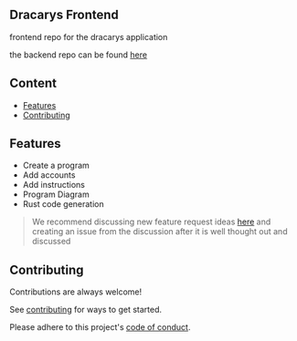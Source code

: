 ## Dracarys Frontend
frontend repo for the dracarys application

the backend repo can be found [here](https://github.com/menklab/dracarys-backend)

## Content

- [Features](#features)
- [Contributing](#contributing)

## <a id="features"></a> Features
- Create a program
- Add accounts
- Add instructions
- Program Diagram
- Rust code generation

> We recommend discussing new feature request ideas [here](https://github.com/menklab/dracarys-frontend/discussions/categories/ideas) and creating an issue from the discussion after it is well thought out and discussed

## <a id="contributing"></a> Contributing
Contributions are always welcome!

See [contributing](https://github.com/menklab/dracarys-frontend/blob/dev/CONTRIBUTING.md) for ways to get started.

Please adhere to this project's [code of conduct](https://github.com/menklab/dracarys-frontend/blob/dev/CODE_OF_CONDUCT.md).
